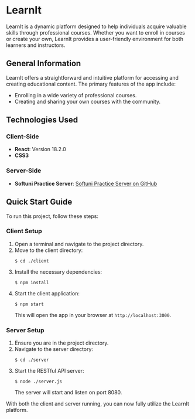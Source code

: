 # LearnIt

LearnIt is a dynamic platform designed to help individuals acquire valuable skills through professional courses. Whether you want to enroll in courses or create your own, LearnIt provides a user-friendly environment for both learners and instructors.

## General Information

LearnIt offers a straightforward and intuitive platform for accessing and creating educational content. The primary features of the app include:

- Enrolling in a wide variety of professional courses.
- Creating and sharing your own courses with the community.

## Technologies Used

### Client-Side
- **React**: Version 18.2.0
- **CSS3**

### Server-Side
- **Softuni Practice Server**: [Softuni Practice Server on GitHub](https://github.com/softuni-practice-server/softuni-practice-server)

## Quick Start Guide

To run this project, follow these steps:

### Client Setup

1. Open a terminal and navigate to the project directory.
2. Move to the client directory:
    ```
    $ cd ./client
    ```
3. Install the necessary dependencies:
    ```
    $ npm install
    ```
4. Start the client application:
    ```
    $ npm start
    ```
   This will open the app in your browser at `http://localhost:3000`.

### Server Setup

1. Ensure you are in the project directory.
2. Navigate to the server directory:
    ```
    $ cd ./server
    ```
3. Start the RESTful API server:
    ```
    $ node ./server.js
    ```
   The server will start and listen on port 8080.

With both the client and server running, you can now fully utilize the LearnIt platform.
